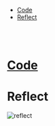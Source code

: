 - [Code](#code)
- [Reflect](#reflect)


</br></br>

# [Code]()

# Reflect
![reflect](https://github.com/TangBean/SimpleSpring/raw/master/doc/pic/%E5%8F%8D%E5%B0%84%E7%9A%84%E5%8E%9F%E7%90%86.png)